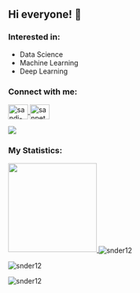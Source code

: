## Hi everyone! 👋

### Interested in:
- Data Science
- Machine Learning
- Deep Learning

<!--
**snder12/snder12** is a ✨ _special_ ✨ repository because its `README.md` (this file) appears on your GitHub profile.

Here are some ideas to get you started:
- 🔭 I’m currently studying on Bangkit 2022!
- 🌱 I’m currently learning Machine Learning
- 🔭 I’m currently working on ...
- 🌱 I’m currently learning ...
- 👯 I’m looking to collaborate on ...
- 🤔 I’m looking for help with ...
- 💬 Ask me about ...
- 📫 How to reach me: ...
- 😄 Pronouns: ...
- ⚡ Fun fact: ...
-->


### Connect with me:
<p>
  <a href="https://www.linkedin.com/in/sandi-yusuf-24941a21a/" target="blank">
    <img align="center" src="https://raw.githubusercontent.com/rahuldkjain/github-profile-readme-generator/master/src/images/icons/Social/linked-in-alt.svg" alt="sandi-yusuf-24941a21a" height="30" width="40" />
  </a>
  <a href="https://instagram.com/sanpetod" target="blank">
    <img align="center" src="https://raw.githubusercontent.com/rahuldkjain/github-profile-readme-generator/master/src/images/icons/Social/instagram.svg" alt="sanpetod" height="30" width="40" />
    </a>
</p>

![](https://visitor-badge.glitch.me/badge?page_id=snder12.snder12)

### My Statistics:
<p>
  <a href="https://github.com/snder12">
    <img height="180em" src="https://github-readme-stats-eight-theta.vercel.app/api?username=snder12&show_icons=true&theme=algolia&include_all_commits=true&count_private=true"/>
  </a>
  <a>
    <img align="center" src="https://github-readme-stats.vercel.app/api?username=snder12&show_icons=true&locale=en" alt="snder12" />
  </a>
</p>

<p>
  <img align="center" src="https://github-readme-stats.vercel.app/api/top-langs?username=snder12&show_icons=true&locale=en&layout=compact" alt="snder12" />
</p>

<p>
  <img align="center" src="https://github-readme-streak-stats.herokuapp.com/?user=snder12&" alt="snder12" />
</p>
